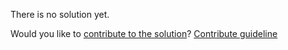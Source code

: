 
There is no solution yet.

Would you like to [contribute to the solution](https://github.com/BFEdev/BFE.dev-solutions/blob/main/problem/detect-data-type-in-javascript_en.md)? [Contribute guideline](https://github.com/BFEdev/BFE.dev-solutions#how-to-contribute)
